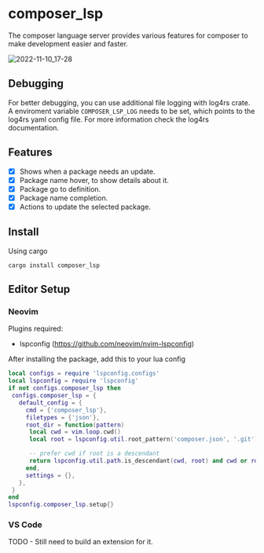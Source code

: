 # composer_lsp

The composer language server provides various features for composer to make development easier and faster.

![2022-11-10_17-28](https://user-images.githubusercontent.com/35064680/201152124-de141c8f-4446-478e-865c-0a08b79c4bd2.png)

## Debugging

For better debugging, you can use additional file logging with log4rs crate. A enviroment variable `COMPOSER_LSP_LOG` needs to be set, which points to the log4rs yaml config file. For more information check the log4rs documentation.

## Features

- [X] Shows when a package needs an update.
- [X] Package name hover, to show details about it.
- [X] Package go to definition.
- [X] Package name completion.
- [X] Actions to update the selected package.

## Install

Using cargo

 `cargo install composer_lsp`

## Editor Setup

### Neovim

Plugins required:
 - lspconfig (https://github.com/neovim/nvim-lspconfig)

After installing the package, add this to your lua config

```lua
local configs = require 'lspconfig.configs'
local lspconfig = require 'lspconfig'
if not configs.composer_lsp then
 configs.composer_lsp = {
   default_config = {
     cmd = {'composer_lsp'},
     filetypes = {'json'},
     root_dir = function(pattern)
      local cwd = vim.loop.cwd()
      local root = lspconfig.util.root_pattern('composer.json', '.git')(pattern)

      -- prefer cwd if root is a descendant
      return lspconfig.util.path.is_descendant(cwd, root) and cwd or root
     end,
     settings = {},
   },
 }
end
lspconfig.composer_lsp.setup{}
```

### VS Code

TODO - Still need to build an extension for it.
